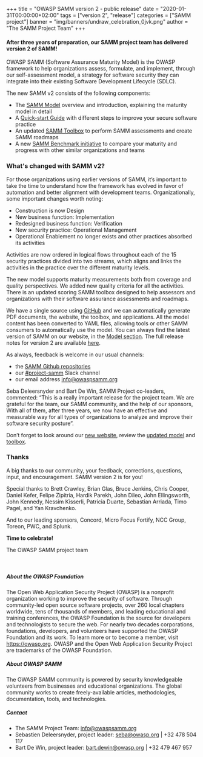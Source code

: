 +++
title = "OWASP SAMM version 2 - public release"
date = "2020-01-31T00:00:00+02:00"
tags = ["version 2", "release"]
categories = ["SAMM project"]
banner = "img/banners/undraw_celebration_0jvk.png"
author = "The SAMM Project Team"
+++

#### After three years of preparation, our SAMM project team has delivered version 2 of SAMM!

OWASP SAMM (Software Assurance Maturity Model) is the OWASP framework to help organizations assess, formulate, and implement, through our self-assessment model, a strategy for software security they can integrate into their existing Software Development Lifecycle (SDLC).

The new SAMM v2 consists of the following components:

* The [SAMM Model](/model/) overview and introduction, explaining the maturity model in detail
* A [Quick-start Guide](/guidance/quick-start-guide/) with different steps to improve your secure software practice
* An updated [SAMM Toolbox](/assessment/) to perform SAMM assessments and create SAMM roadmaps
* A new [SAMM Benchmark initiative](/benchmark/) to compare your maturity and progress with other similar organizations and teams

### What's changed with SAMM v2?

For those organizations using earlier versions of SAMM, it’s important to take the time to understand how the framework has evolved in favor of automation and better alignment with development teams. Organizationally, some important changes worth noting:

* Construction is now Design
* New business function: Implementation
* Redesigned business function: Verification
* New security practice: Operational Management
* Operational Enablement no longer exists and other practices absorbed its activities

Activities are now ordered in logical flows throughout each of the 15 security practices divided into two streams, which aligns and links the activities in the practice over the different maturity levels.

The new model supports maturity measurements both from coverage and quality perspectives. We added new quality criteria for all the activities. There is an updated scoring SAMM toolbox designed to help assessors and organizations with their software assurance assessments and roadmaps.

We have a single source using [GitHub](https://github.com/owaspsamm) and we can automatically generate PDF documents, the website, the toolbox, and applications. All the model content has been converted to YAML files, allowing tools or other SAMM consumers to automatically use the model. You can always find the latest version of SAMM on our website, in the [Model section](/model/). The full release notes for version 2 are available [here](/release-notes-v2/).

As always, feedback is welcome in our usual channels:

* the [SAMM Github repositories](https://github.com/owaspsamm/)
* our [#project-samm](https://owasp.slack.com/messages/C0VF1EJGH) Slack channel  
* our email address [info@owaspsamm.org](mailto:info@owaspsamm.org)

Seba Deleersnyder and Bart De Win, SAMM Project co-leaders, commented: “This is a really important release for the project team. We are grateful for the team, our SAMM community, and the help of our sponsors, With all of them, after three years, we now have an effective and measurable way for all types of organizations to analyze and improve their software security posture”.

Don’t forget to look around our [new website](https://owaspsamm.org/), review the [updated model](/model/) and [toolbox](/assessment/).

### Thanks

A big thanks to our community, your feedback, corrections, questions, input, and encouragement. SAMM version 2 is for you!

Special thanks to Brett Crawley, Brian Glas, Bruce Jenkins, Chris Cooper, Daniel Kefer, Felipe Zipitria, Hardik Parekh, John Dileo, John Ellingsworth, John Kennedy, Nessim Kisserli, Patricia Duarte, Sebastian Arriada, Timo Pagel, and Yan Kravchenko.

And to our leading sponsors, Concord, Micro Focus Fortify, NCC Group, Toreon, PWC, and Splunk.

**Time to celebrate!**

The OWASP SAMM project team
</br>
</br>
</br>

##### About the OWASP Foundation
The Open Web Application Security Project (OWASP) is a nonprofit organization working to improve the security of software. Through community-led open source software projects, over 260 local chapters worldwide, tens of thousands of members, and leading educational and training conferences, the OWASP Foundation is the source for developers and technologists to secure the web. For nearly two decades corporations, foundations, developers, and volunteers have supported the OWASP Foundation and its work. To learn more or to become a member, visit https://owasp.org. OWASP and the Open Web Application Security Project are trademarks of the OWASP Foundation.

##### About OWASP SAMM
The OWASP SAMM community is powered by security knowledgeable volunteers from businesses and educational organizations. The global community works to create freely-available articles, methodologies, documentation, tools, and technologies.

##### Contact

* The SAMM Project Team: [info@owaspsamm.org](mailto:info@owaspsamm.org)  
* Sebastien Deleersnyder, project leader: [seba@owasp.org](mailto:seba@owasp.org) | +32 478 504 117
* Bart De Win, project leader: [bart.dewin@owasp.org](mailto:bart.dewin@owasp.org) | +32 479 467 957
